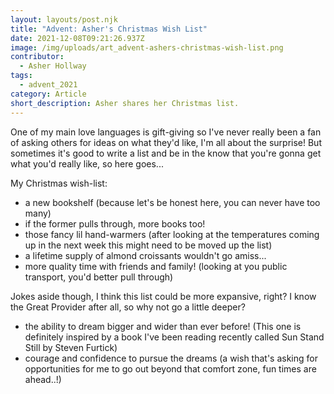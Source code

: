 ```yaml
---
layout: layouts/post.njk
title: "Advent: Asher's Christmas Wish List"
date: 2021-12-08T09:21:26.937Z
image: /img/uploads/art_advent-ashers-christmas-wish-list.png
contributor:
  - Asher Hollway
tags:
  - advent_2021
category: Article
short_description: Asher shares her Christmas list.
---
```

One of my main love languages is gift-giving so I've never really been a fan of asking others for ideas on what they'd like, I'm all about the surprise! But sometimes it's good to write a list and be in the know that you're gonna get what you'd really like, so here goes...

My Christmas wish-list: 

* a new bookshelf (because let's be honest here, you can never have too many)
* if the former pulls through, more books too!
* those fancy lil hand-warmers (after looking at the temperatures coming up in the next week this might need to be moved up the list)
* a lifetime supply of almond croissants wouldn't go amiss...
* more quality time with friends and family! (looking at you public transport, you'd better pull through)

Jokes aside though, I think this list could be more expansive, right? I know the Great Provider after all, so why not go a little deeper?

* the ability to dream bigger and wider than ever before! (This one is definitely inspired by a book I've been reading recently called Sun Stand Still by Steven Furtick)
* courage and confidence to pursue the dreams (a wish that's asking for opportunities for me to go out beyond that comfort zone, fun times are ahead..!)
